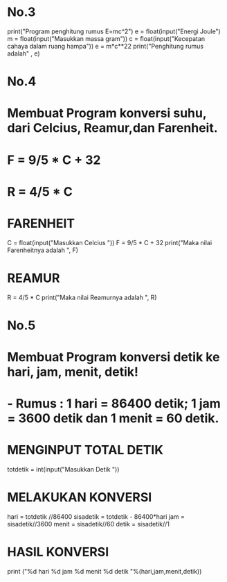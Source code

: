 # No.3
print("Program penghitung rumus E=mc^2")
e = float(input("Energi Joule")
m = float(input("Masukkan massa gram"))
c = float(input("Kecepatan cahaya dalam ruang hampa"))
e = m*c**22
print("Penghitung rumus adalah" , e)

# No.4
# Membuat Program konversi suhu, dari Celcius, Reamur,dan Farenheit.
  # F = 9/5 * C + 32
  # R = 4/5 * C

# FARENHEIT
C = float(input("Masukkan Celcius "))
F = 9/5 * C + 32
print("Maka nilai Farenheitnya adalah ", F)

# REAMUR
R = 4/5 * C 
print("Maka nilai   Reamurnya  adalah ", R)


# No.5
# Membuat Program konversi detik ke hari, jam, menit, detik!
  # - Rumus : 1 hari = 86400 detik; 1 jam = 3600 detik dan 1 menit = 60 detik.

# MENGINPUT TOTAL DETIK
totdetik  = int(input("Masukkan Detik "))

# MELAKUKAN KONVERSI
hari      = totdetik //86400
sisadetik = totdetik - 86400*hari
jam       = sisadetik//3600
menit     = sisadetik//60
detik     = sisadetik//1

# HASIL KONVERSI
print ("%d hari %d jam %d menit %d detik "%(hari,jam,menit,detik))
